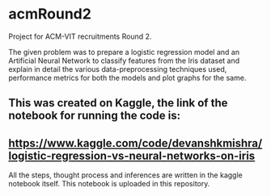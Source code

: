 # acmRound2

Project for ACM-VIT recruitments Round 2. 

The given problem was to prepare a logistic regression model and an Artificial Neural Network to classify features from the Iris dataset and explain in detail the various data-preprocessing techniques used, performance metrics for both the models and plot graphs for the same.

## This was created on Kaggle, the link of the notebook for running the code is:
## https://www.kaggle.com/code/devanshkmishra/logistic-regression-vs-neural-networks-on-iris

All the steps, thought process and inferences are written in the kaggle notebook itself. This notebook is uploaded in this repository.
